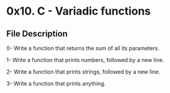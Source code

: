 # 0x10. C - Variadic functions


## File Description

0- Write a function that returns the sum of all its parameters.

1- Write a function that prints numbers, followed by a new line.

2- Write a function that prints strings, followed by a new line.

3- Write a function that prints anything.
